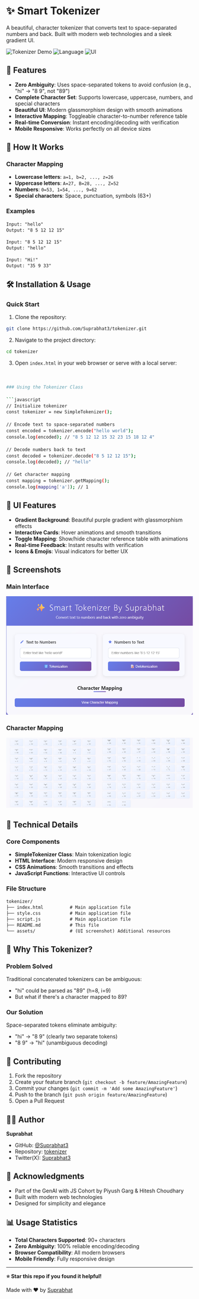 # ✨ Smart Tokenizer

A beautiful, character tokenizer that converts text to space-separated numbers and back. Built with modern web technologies and a sleek gradient UI.

![Tokenizer Demo](https://img.shields.io/badge/Status-Active-brightgreen) ![Language](https://img.shields.io/badge/Language-JavaScript-yellow) ![UI](https://img.shields.io/badge/UI-Modern-purple)

## 🚀 Features

- **Zero Ambiguity**: Uses space-separated tokens to avoid confusion (e.g., "hi" → "8 9", not "89")
- **Complete Character Set**: Supports lowercase, uppercase, numbers, and special characters
- **Beautiful UI**: Modern glassmorphism design with smooth animations
- **Interactive Mapping**: Toggleable character-to-number reference table
- **Real-time Conversion**: Instant encoding/decoding with verification
- **Mobile Responsive**: Works perfectly on all device sizes

## 🎯 How It Works

### Character Mapping
- **Lowercase letters**: `a=1, b=2, ..., z=26`
- **Uppercase letters**: `A=27, B=28, ..., Z=52`
- **Numbers**: `0=53, 1=54, ..., 9=62`
- **Special characters**: Space, punctuation, symbols (63+)

### Examples
```
Input: "hello"
Output: "8 5 12 12 15"

Input: "8 5 12 12 15"
Output: "hello"

Input: "Hi!"
Output: "35 9 33"
```

## 🛠️ Installation & Usage

### Quick Start
1. Clone the repository:
```bash
git clone https://github.com/Suprabhat3/tokenizer.git
```

2. Navigate to the project directory:
```bash
cd tokenizer
```

3. Open `index.html` in your web browser or serve with a local server:
```bash


### Using the Tokenizer Class

```javascript
// Initialize tokenizer
const tokenizer = new SimpleTokenizer();

// Encode text to space-separated numbers
const encoded = tokenizer.encode("hello world");
console.log(encoded); // "8 5 12 12 15 32 23 15 18 12 4"

// Decode numbers back to text
const decoded = tokenizer.decode("8 5 12 12 15");
console.log(decoded); // "hello"

// Get character mapping
const mapping = tokenizer.getMapping();
console.log(mapping['a']); // 1
```

## 🎨 UI Features

- **Gradient Background**: Beautiful purple gradient with glassmorphism effects
- **Interactive Cards**: Hover animations and smooth transitions
- **Toggle Mapping**: Show/hide character reference table with animations
- **Real-time Feedback**: Instant results with verification
- **Icons & Emojis**: Visual indicators for better UX

## 📱 Screenshots

### Main Interface
![Main Interface](assets/mainInterface.png)

### Character Mapping
![Character Mapping](assets/characterMapping.png)

## 🔧 Technical Details

### Core Components
- **SimpleTokenizer Class**: Main tokenization logic
- **HTML Interface**: Modern responsive design
- **CSS Animations**: Smooth transitions and effects
- **JavaScript Functions**: Interactive UI controls

### File Structure
```
tokenizer/
├── index.html          # Main application file
├── style.css           # Main application file
├── script.js           # Main application file
├── README.md           # This file
└── assets/             # (UI screenshot) Additional resources
```

## 🌟 Why This Tokenizer?

### Problem Solved
Traditional concatenated tokenizers can be ambiguous:
- "hi" could be parsed as "89" (h=8, i=9) 
- But what if there's a character mapped to 89?

### Our Solution
Space-separated tokens eliminate ambiguity:
- "hi" → "8 9" (clearly two separate tokens)
- "8 9" → "hi" (unambiguous decoding)

## 🤝 Contributing

1. Fork the repository
2. Create your feature branch (`git checkout -b feature/AmazingFeature`)
3. Commit your changes (`git commit -m 'Add some AmazingFeature'`)
4. Push to the branch (`git push origin feature/AmazingFeature`)
5. Open a Pull Request


## 👨‍💻 Author

**Suprabhat**
- GitHub: [@Suprabhat3](https://github.com/Suprabhat3)
- Repository: [tokenizer](https://github.com/Suprabhat3/tokenizer.git)
- Twitter(X): [Suprabhat3](https://x.com/Suprabhat_3)

## 🙏 Acknowledgments

- Part of the GenAI with JS Cohort by Piyush Garg & Hitesh Choudhary
- Built with modern web technologies
- Designed for simplicity and elegance

## 📊 Usage Statistics

- **Total Characters Supported**: 90+ characters
- **Zero Ambiguity**: 100% reliable encoding/decoding
- **Browser Compatibility**: All modern browsers
- **Mobile Friendly**: Fully responsive design

---

**⭐ Star this repo if you found it helpful!**

Made with ❤️ by [Suprabhat](https://github.com/Suprabhat3)